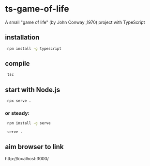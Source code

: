 # ts-game-of-life
A small "game of life" (by John Conway ,1970) project with TypeScript

## installation
```zsh
 npm install -g typescript
```

## compile
```zsh
 tsc
```

## start with Node.js
```zsh
 npx serve .
```
### or steady:
```zsh
 npm install -g serve
```
```zsh
 serve .
```

## aim browser to link
http://localhost:3000/

